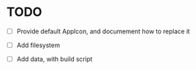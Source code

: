# TODO
- [ ] Provide default AppIcon, and documement how to replace it
- [ ] Add filesystem
- [ ] Add data, with build script

